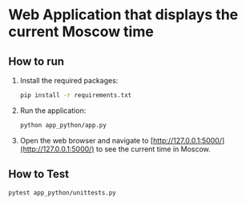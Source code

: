 # Web Application that displays the current Moscow time

## How to run

1. Install the required packages:

    ```bash
    pip install -r requirements.txt
    ```

2. Run the application:

    ```bash
    python app_python/app.py
    ```

3. Open the web browser and navigate to [http://127.0.0.1:5000/](http://127.0.0.1:5000/) to see the current time in
   Moscow.

## How to Test

```bash
pytest app_python/unittests.py
```
